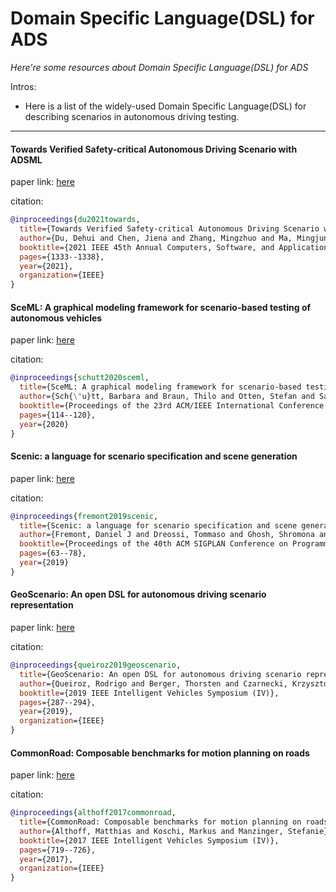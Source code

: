 # Domain Specific Language(DSL) for ADS
*Here're some resources about Domain Specific Language(DSL) for ADS*

Intros:

* Here is a list of the widely-used Domain Specific Language(DSL) for describing scenarios in autonomous driving testing.

---


#### Towards Verified Safety-critical Autonomous Driving Scenario with ADSML

paper link: [here](https://ieeexplore.ieee.org/abstract/document/9529487/)

citation: 
```bibtex
@inproceedings{du2021towards,
  title={Towards Verified Safety-critical Autonomous Driving Scenario with ADSML},
  author={Du, Dehui and Chen, Jiena and Zhang, Mingzhuo and Ma, Mingjun},
  booktitle={2021 IEEE 45th Annual Computers, Software, and Applications Conference (COMPSAC)},
  pages={1333--1338},
  year={2021},
  organization={IEEE}
}
```

#### SceML: A graphical modeling framework for scenario-based testing of autonomous vehicles

paper link: [here](https://arxiv.org/pdf/2102.04241)

citation: 
```bibtex
@inproceedings{schutt2020sceml,
  title={SceML: A graphical modeling framework for scenario-based testing of autonomous vehicles},
  author={Sch{\"u}tt, Barbara and Braun, Thilo and Otten, Stefan and Sax, Eric},
  booktitle={Proceedings of the 23rd ACM/IEEE International Conference on Model Driven Engineering Languages and Systems},
  pages={114--120},
  year={2020}
}
```
    
    

#### Scenic: a language for scenario specification and scene generation

paper link: [here](https://dl.acm.org/doi/pdf/10.1145/3314221.3314633)

citation: 
```bibtex
@inproceedings{fremont2019scenic,
  title={Scenic: a language for scenario specification and scene generation},
  author={Fremont, Daniel J and Dreossi, Tommaso and Ghosh, Shromona and Yue, Xiangyu and Sangiovanni-Vincentelli, Alberto L and Seshia, Sanjit A},
  booktitle={Proceedings of the 40th ACM SIGPLAN Conference on Programming Language Design and Implementation},
  pages={63--78},
  year={2019}
}
```
    
#### GeoScenario: An open DSL for autonomous driving scenario representation

paper link: [here](https://www.cse.chalmers.se/~bergert/paper/2019-iv-geoscenario.pdf)

citation: 
```bibtex
@inproceedings{queiroz2019geoscenario,
  title={GeoScenario: An open DSL for autonomous driving scenario representation},
  author={Queiroz, Rodrigo and Berger, Thorsten and Czarnecki, Krzysztof},
  booktitle={2019 IEEE Intelligent Vehicles Symposium (IV)},
  pages={287--294},
  year={2019},
  organization={IEEE}
}
```


#### CommonRoad: Composable benchmarks for motion planning on roads

paper link: [here](https://mediatum.ub.tum.de/doc/1379638/document.pdf)

citation: 
```bibtex
@inproceedings{althoff2017commonroad,
  title={CommonRoad: Composable benchmarks for motion planning on roads},
  author={Althoff, Matthias and Koschi, Markus and Manzinger, Stefanie},
  booktitle={2017 IEEE Intelligent Vehicles Symposium (IV)},
  pages={719--726},
  year={2017},
  organization={IEEE}
}
```